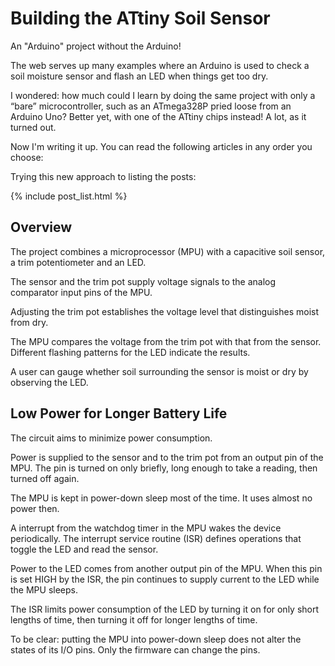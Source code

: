 # Building the ATtiny Soil Sensor
An "Arduino" project without the Arduino!

The web serves up many examples where an Arduino is used to check a soil moisture sensor and flash an LED when things get too dry. 

I wondered: how much could I learn by doing the same project with only a &ldquo;bare&rdquo; microcontroller, such as an ATmega328P pried loose from an Arduino Uno? Better yet, with one of the ATtiny chips instead! A lot, as it turned out. 

Now I'm writing it up. You can read the following articles in any order you choose:

<!-- Comment-out the following ------------
## Articles in this Series
<ul>
  {% for post in site.posts %}
    <li>
      <h5><a href="{{site.baseurl}}{{ post.url }}">{{ post.date | date: "%Y-%m-%d" }} : {{ post.title }}</a></h5>
    </li>
  {% endfor %}
</ul>
------------------- end comment    -->

Trying this new approach to listing the posts:

{% include post_list.html %}

## Overview
The project combines a microprocessor (MPU) with a capacitive soil sensor, a trim potentiometer and an LED. 

The sensor and the trim pot supply voltage signals to the analog comparator input pins of the MPU. 

Adjusting the trim pot establishes the voltage level that distinguishes moist from dry. 

The MPU compares the voltage from the trim pot with that from the sensor. Different flashing patterns for the LED indicate the results. 

A user can gauge whether soil surrounding the sensor is moist or dry by observing the LED. 

## Low Power for Longer Battery Life
The circuit aims to minimize power consumption. 

Power is supplied to the sensor and to the trim pot from an output pin of the MPU. The pin is turned on only briefly, long enough to take a reading, then turned off again. 

The MPU is kept in power-down sleep most of the time. It uses almost no power then.

A interrupt from the watchdog timer in the MPU wakes the device periodically. The interrupt service routine (ISR) defines operations that toggle the LED and read the sensor.

Power to the LED comes from another output pin of the MPU. When this pin is set HIGH by the ISR, the pin continues to supply current to the LED while the MPU sleeps. 

The ISR limits power consumption of the LED by turning it on for only short lengths of time, then turning it off for longer lengths of time. 

To be clear: putting the MPU into power-down sleep does not alter the states of its I/O pins. Only the firmware can change the pins.
